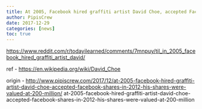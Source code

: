 ```yaml
---
title: At 2005, Facebook hired graffiti artist David Choe, accepted Facebook shares, in 2012, his shares were valued at $200 million
author: PipisCrew
date: 2017-12-29
categories: [news]
toc: true
---
```


https://www.reddit.com/r/todayilearned/comments/7mnpuy/til_in_2005_facebook_hired_graffiti_artist_david/

ref - https://en.wikipedia.org/wiki/David_Choe

origin - http://www.pipiscrew.com/2017/12/at-2005-facebook-hired-graffiti-artist-david-choe-accepted-facebook-shares-in-2012-his-shares-were-valued-at-200-million/ at-2005-facebook-hired-graffiti-artist-david-choe-accepted-facebook-shares-in-2012-his-shares-were-valued-at-200-million